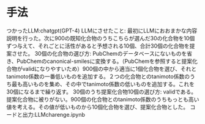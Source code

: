 # 手法
つかったLLM:chatgpt(GPT-4)
LLMにさせたこと:
最初にLLMにおおまかな内容説明を行った。次に900の既知化合物のうちこちらが選んだ30の化合物を10個ずつ与えて、それごとに活性があると予想される10個、合計30個の化合物を提案させた。
30個の化合物の選び方:
PubChemのデータベースにないものを省き、PubChemのcanonical-smilesに変換する。（PubChemを参照すると提案化合物がvalidになりやすいため）900個の中から適当に1個化合物を選び、それとtanimoto係数の一番低いものを追加する。２つの化合物とのtanimoto係数のうち最も高いものを集め、その中でtanimoto係数の低いものを追加する。これを30個になるまで繰り返す。
30個のうち提案化合物10個の選び方:
validである。提案化合物に被りがない。900個の化合物とのtanimoto係数のうちもっとも高い値を考える。その値が低いものから10個化合物を選び、提案化合物とした。
コードと出力:LLMcharenge.ipynb